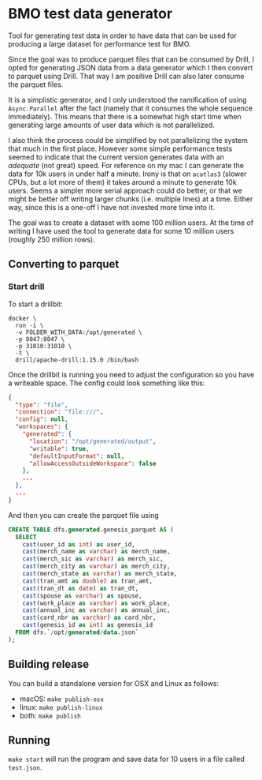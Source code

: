 # BMO test data generator

Tool for generating test data in order to have data that can be used for
producing a large dataset for performance test for BMO.

Since the goal was to produce parquet files that can be consumed by Drill,
I opted for generating JSON data from a data generator which I then convert
to parquet using Drill. That way I am positive Drill can also later consume
the parquet files.

It is a simplistic generator, and I only understood the ramification of using
`Async.Parallel` after the fact (namely that it consumes the whole sequence
immediately). This means that there is a somewhat high start time when generating
large amounts of user data which is not parallelized.

I also think the process could be simplified by not parallelizing the system
that much in the first place. However some simple performance tests seemed to
indicate that the current version generates data with an _adequate_ (not great) speed.
For reference on my mac I can generate the data for 10k users in under half a minute.
Irony is that on `acatlas3` (slower CPUs, but a lot more of them) it takes around
a minute to generate 10k users. Seems a simpler more serial approach could do better,
or that we might be better off writing larger chunks (i.e. multiple lines) at a time.
Either way, since this is a one-off I have not invested more time into it.

The goal was to create a dataset with some 100 million users. At the time of writing
I have used the tool to generate data for some 10 million users (roughly 250 million rows).

## Converting to parquet

### Start drill

To start a drillbit:

```
docker \
  run -i \
  -v FOLDER_WITH_DATA:/opt/generated \
  -p 8047:8047 \
  -p 31010:31010 \
  -t \
  drill/apache-drill:1.15.0 /bin/bash
```

Once the drillbit is running you need to adjust the configuration so you have
a writeable space. The config could look something like this:

```json
{
  "type": "file",
  "connection": "file:///",
  "config": null,
  "workspaces": {
    "generated": {
      "location": "/opt/generated/output",
      "writable": true,
      "defaultInputFormat": null,
      "allowAccessOutsideWorkspace": false
    },
    ...
  },
  ...
}
```

And then you can create the parquet file using

```sql
CREATE TABLE dfs.generated.genesis_parquet AS (
  SELECT
    cast(user_id as int) as user_id,
    cast(merch_name as varchar) as merch_name,
    cast(merch_sic as varchar) as merch_sic,
    cast(merch_city as varchar) as merch_city,
    cast(merch_state as varchar) as merch_state,
    cast(tran_amt as double) as tran_amt,
    cast(tran_dt as date) as tran_dt,
    cast(spouse as varchar) as spouse,
    cast(work_place as varchar) as work_place,
    cast(annual_inc as varchar) as annual_inc,
    cast(card_nbr as varchar) as card_nbr,
    cast(genesis_id as int) as genesis_id
  FROM dfs.`/opt/generated/data.json`
);
```

## Building release


You can build a standalone version for OSX and Linux as follows:

- macOS: `make publish-osx`
- linux: `make publish-linux`
- both: `make publish`

## Running

`make start` will run the program and save data for 10 users in a file called `test.json`.
